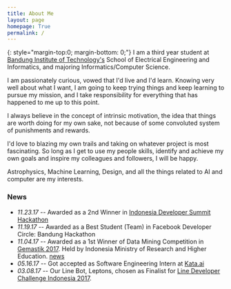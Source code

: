 ```yaml
---
title: About Me
layout: page
homepage: True
permalink: /
---
```


{: style="margin-top:0; margin-bottom: 0;"}
I am a third year student at [Bandung Institute of Technology's][1] School of Electrical Engineering and Informatics, and majoring Informatics/Computer Science.

I am passionately curious, vowed that I'd live and I'd learn. Knowing very well about what I want, I am going to keep trying things and keep learning to pursue my mission, and I take responsibility for everything that has happened to me up to this point.

I always believe in the concept of intrinsic motivation, the idea that things are worth doing for my own sake, not because of some convoluted system of punishments and rewards.

I'd love to blazing my own trails and taking on whatever project is most fascinating. So long as I get to use my people skills, identify and achieve my own goals and inspire my colleagues and followers, I will be happy.

Astrophysics, Machine Learning, Design, and all the things related to AI and computer are my interests.

### News
* *11.23.17* -- Awarded as a 2nd Winner in [Indonesia Developer Summit Hackathon](https://www.codepolitan.com/keseruan-dalam-indonesia-developer-summit-5a28d4b386c02)
* *11.19.17* -- Awarded as a Best Student (Team) in Facebook Developer Circle: Bandung Hackathon
* *11.04.17* -- Awarded as a 1st Winner of Data Mining Competition in [Gemastik 2017](https://gemastik.ui.ac.id). Held by Indonesia Ministry of Research and Higher Education. [news](https://www.ristekdikti.go.id/itb-berhasil-raih-peringkat-2-pada-ajang-gemastik-2017/)
* *05.16.17* -- Got accepted as Software Engineering Intern at  [Kata.ai](http://kata.ai)
* *03.08.17* -- Our Line Bot, Leptons, chosen as Finalist for [Line Developer Challenge Indonesia 2017]( http://at-blog.line.me/id/archives/DevChallengeWinners.html).   

[1]: http://www.itb.ac.id/
